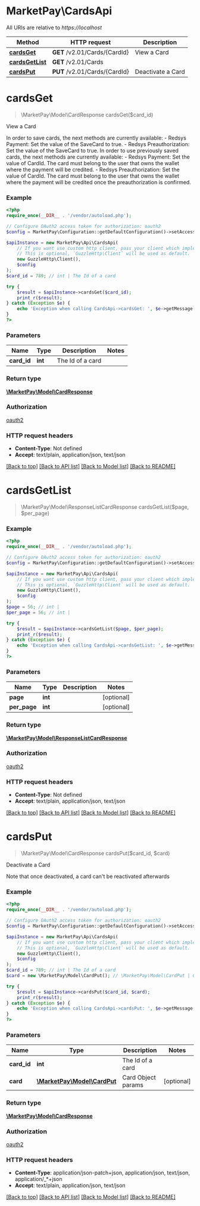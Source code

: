 # MarketPay\CardsApi

All URIs are relative to *https://localhost*

Method | HTTP request | Description
------------- | ------------- | -------------
[**cardsGet**](CardsApi.md#cardsGet) | **GET** /v2.01/Cards/{CardId} | View a Card
[**cardsGetList**](CardsApi.md#cardsGetList) | **GET** /v2.01/Cards | 
[**cardsPut**](CardsApi.md#cardsPut) | **PUT** /v2.01/Cards/{CardId} | Deactivate a Card


# **cardsGet**
> \MarketPay\Model\CardResponse cardsGet($card_id)

View a Card

In order to save cards, the next methods are currently available:              - Redsys Payment: Set the value of the SaveCard to true.              - Redsys Preauthorization: Set the value of the SaveCard to true.              In order to use previously saved cards, the next methods are currently available:              - Redsys Payment: Set the value of CardId. The card must belong to the user that owns the wallet where the payment will be credited.              - Redsys Preauthorization: Set the value of CardId. The card must belong to the user that owns the wallet where the payment will be credited once the preauthorization is confirmed.

### Example
```php
<?php
require_once(__DIR__ . '/vendor/autoload.php');

// Configure OAuth2 access token for authorization: oauth2
$config = MarketPay\Configuration::getDefaultConfiguration()->setAccessToken('YOUR_ACCESS_TOKEN');

$apiInstance = new MarketPay\Api\CardsApi(
    // If you want use custom http client, pass your client which implements `GuzzleHttp\ClientInterface`.
    // This is optional, `GuzzleHttp\Client` will be used as default.
    new GuzzleHttp\Client(),
    $config
);
$card_id = 789; // int | The Id of a card

try {
    $result = $apiInstance->cardsGet($card_id);
    print_r($result);
} catch (Exception $e) {
    echo 'Exception when calling CardsApi->cardsGet: ', $e->getMessage(), PHP_EOL;
}
?>
```

### Parameters

Name | Type | Description  | Notes
------------- | ------------- | ------------- | -------------
 **card_id** | **int**| The Id of a card |

### Return type

[**\MarketPay\Model\CardResponse**](../Model/CardResponse.md)

### Authorization

[oauth2](../../README.md#oauth2)

### HTTP request headers

 - **Content-Type**: Not defined
 - **Accept**: text/plain, application/json, text/json

[[Back to top]](#) [[Back to API list]](../../README.md#documentation-for-api-endpoints) [[Back to Model list]](../../README.md#documentation-for-models) [[Back to README]](../../README.md)

# **cardsGetList**
> \MarketPay\Model\ResponseListCardResponse cardsGetList($page, $per_page)



### Example
```php
<?php
require_once(__DIR__ . '/vendor/autoload.php');

// Configure OAuth2 access token for authorization: oauth2
$config = MarketPay\Configuration::getDefaultConfiguration()->setAccessToken('YOUR_ACCESS_TOKEN');

$apiInstance = new MarketPay\Api\CardsApi(
    // If you want use custom http client, pass your client which implements `GuzzleHttp\ClientInterface`.
    // This is optional, `GuzzleHttp\Client` will be used as default.
    new GuzzleHttp\Client(),
    $config
);
$page = 56; // int | 
$per_page = 56; // int | 

try {
    $result = $apiInstance->cardsGetList($page, $per_page);
    print_r($result);
} catch (Exception $e) {
    echo 'Exception when calling CardsApi->cardsGetList: ', $e->getMessage(), PHP_EOL;
}
?>
```

### Parameters

Name | Type | Description  | Notes
------------- | ------------- | ------------- | -------------
 **page** | **int**|  | [optional]
 **per_page** | **int**|  | [optional]

### Return type

[**\MarketPay\Model\ResponseListCardResponse**](../Model/ResponseListCardResponse.md)

### Authorization

[oauth2](../../README.md#oauth2)

### HTTP request headers

 - **Content-Type**: Not defined
 - **Accept**: text/plain, application/json, text/json

[[Back to top]](#) [[Back to API list]](../../README.md#documentation-for-api-endpoints) [[Back to Model list]](../../README.md#documentation-for-models) [[Back to README]](../../README.md)

# **cardsPut**
> \MarketPay\Model\CardResponse cardsPut($card_id, $card)

Deactivate a Card

Note that once deactivated, a card can't be reactivated afterwards

### Example
```php
<?php
require_once(__DIR__ . '/vendor/autoload.php');

// Configure OAuth2 access token for authorization: oauth2
$config = MarketPay\Configuration::getDefaultConfiguration()->setAccessToken('YOUR_ACCESS_TOKEN');

$apiInstance = new MarketPay\Api\CardsApi(
    // If you want use custom http client, pass your client which implements `GuzzleHttp\ClientInterface`.
    // This is optional, `GuzzleHttp\Client` will be used as default.
    new GuzzleHttp\Client(),
    $config
);
$card_id = 789; // int | The Id of a card
$card = new \MarketPay\Model\CardPut(); // \MarketPay\Model\CardPut | Card Object params

try {
    $result = $apiInstance->cardsPut($card_id, $card);
    print_r($result);
} catch (Exception $e) {
    echo 'Exception when calling CardsApi->cardsPut: ', $e->getMessage(), PHP_EOL;
}
?>
```

### Parameters

Name | Type | Description  | Notes
------------- | ------------- | ------------- | -------------
 **card_id** | **int**| The Id of a card |
 **card** | [**\MarketPay\Model\CardPut**](../Model/CardPut.md)| Card Object params | [optional]

### Return type

[**\MarketPay\Model\CardResponse**](../Model/CardResponse.md)

### Authorization

[oauth2](../../README.md#oauth2)

### HTTP request headers

 - **Content-Type**: application/json-patch+json, application/json, text/json, application/_*+json
 - **Accept**: text/plain, application/json, text/json

[[Back to top]](#) [[Back to API list]](../../README.md#documentation-for-api-endpoints) [[Back to Model list]](../../README.md#documentation-for-models) [[Back to README]](../../README.md)


